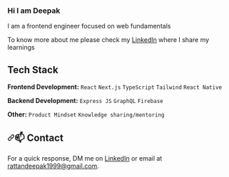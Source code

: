 
<h3>Hi I am Deepak</h3>
<p>I am a frontend engineer focused on web fundamentals</p>
<p>To know more about me please check my <a href="https://www.linkedin.com/in/deepakkumar20" rel="nofollow">LinkedIn</a> where I share my learnings</p>


## Tech Stack
<p dir="auto"><strong>Frontend Development:</strong> <code>React</code> <code>Next.js</code> <code>TypeScript</code> <code>Tailwind</code> <code>React Native</code> </p>

<p dir="auto"><strong>Backend Development:</strong> <code>Express JS</code> <code>GraphQL</code>  <code>Firebase</code> </p>


<p dir="auto"><strong>Other:</strong> <code>Product Mindset</code> <code>Knowledge sharing/mentoring</code> </p>

<h2 dir="auto"><a id="user-content--contact" class="anchor" aria-hidden="true" tabindex="-1" href="#-contact"><svg class="octicon octicon-link" viewBox="0 0 16 16" version="1.1" width="16" height="16" aria-hidden="true"><path d="m7.775 3.275 1.25-1.25a3.5 3.5 0 1 1 4.95 4.95l-2.5 2.5a3.5 3.5 0 0 1-4.95 0 .751.751 0 0 1 .018-1.042.751.751 0 0 1 1.042-.018 1.998 1.998 0 0 0 2.83 0l2.5-2.5a2.002 2.002 0 0 0-2.83-2.83l-1.25 1.25a.751.751 0 0 1-1.042-.018.751.751 0 0 1-.018-1.042Zm-4.69 9.64a1.998 1.998 0 0 0 2.83 0l1.25-1.25a.751.751 0 0 1 1.042.018.751.751 0 0 1 .018 1.042l-1.25 1.25a3.5 3.5 0 1 1-4.95-4.95l2.5-2.5a3.5 3.5 0 0 1 4.95 0 .751.751 0 0 1-.018 1.042.751.751 0 0 1-1.042.018 1.998 1.998 0 0 0-2.83 0l-2.5 2.5a1.998 1.998 0 0 0 0 2.83Z"></path></svg></a>📫 Contact</h2>

<p dir="auto">For a quick response, DM me on  <a href="https://www.linkedin.com/in/deepakkumar20/" rel="nofollow">LinkedIn</a> or email at <a href="mailto:rattandeepak1999@gmail.com">rattandeepak1999@gmail.com</a>.</p>

